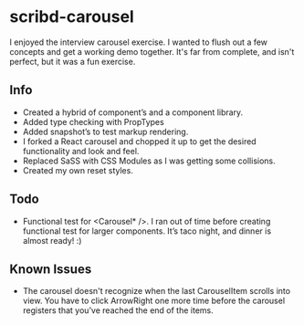 # scribd-carousel

I enjoyed the interview carousel exercise. I wanted to flush out a few concepts and get a working demo together. It's far from complete, and isn't perfect, but it was a fun exercise.

## Info
- Created a hybrid of component’s and a component library.
- Added type checking with PropTypes
- Added snapshot’s to test markup rendering.
- I forked a React carousel and chopped it up to get the desired functionality and look and feel.
- Replaced SaSS with CSS Modules as I was getting some collisions.
- Created my own reset styles.

## Todo
- Functional test for <Carousel* />. I ran out of time before creating functional test for larger components. It’s taco night, and dinner is almost ready! :)

## Known Issues
- The carousel doesn't recognize when the last CarouselItem scrolls into view. You have to click ArrowRight one more time before the carousel registers that you’ve reached the end of the items.
